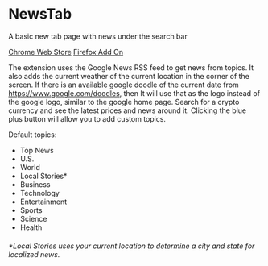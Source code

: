# NewsTab

A basic new tab page with news under the search bar

[Chrome Web Store](https://chrome.google.com/webstore/detail/newstab/ofegllclgfaldidpfebjcleoaboaddno)
[Firefox Add On](https://addons.mozilla.org/en-US/firefox/addon/newstab/?utm_source=addons.mozilla.org&utm_medium=referral&utm_content=search)

The extension uses the Google News RSS feed to get news from topics.
It also adds the current weather of the current location in the corner of the screen.
If there is an available google doodle of the current date from https://www.google.com/doodles, then It will use that as the logo instead of the google logo, similar to the google home page.
Search for a crypto currency and see the latest prices and news around it.
Clicking the blue plus button will allow you to add custom topics.

Default topics:

-   Top News
-   U.S.
-   World
-   Local Stories\*
-   Business
-   Technology
-   Entertainment
-   Sports
-   Science
-   Health

###### \*_Local Stories uses your current location to determine a city and state for localized news._
